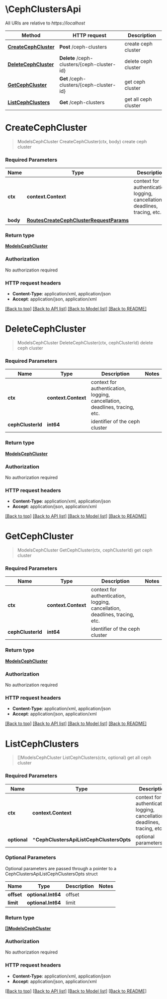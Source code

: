 # \CephClustersApi

All URIs are relative to *https://localhost*

Method | HTTP request | Description
------------- | ------------- | -------------
[**CreateCephCluster**](CephClustersApi.md#CreateCephCluster) | **Post** /ceph-clusters | create ceph cluster
[**DeleteCephCluster**](CephClustersApi.md#DeleteCephCluster) | **Delete** /ceph-clusters/{ceph-cluster-id} | delete ceph cluster
[**GetCephCluster**](CephClustersApi.md#GetCephCluster) | **Get** /ceph-clusters/{ceph-cluster-id} | get ceph cluster
[**ListCephClusters**](CephClustersApi.md#ListCephClusters) | **Get** /ceph-clusters | get all ceph cluster


# **CreateCephCluster**
> ModelsCephCluster CreateCephCluster(ctx, body)
create ceph cluster

### Required Parameters

Name | Type | Description  | Notes
------------- | ------------- | ------------- | -------------
 **ctx** | **context.Context** | context for authentication, logging, cancellation, deadlines, tracing, etc.
  **body** | [**RoutesCreateCephClusterRequestParams**](RoutesCreateCephClusterRequestParams.md)|  | 

### Return type

[**ModelsCephCluster**](models.CephCluster.md)

### Authorization

No authorization required

### HTTP request headers

 - **Content-Type**: application/xml, application/json
 - **Accept**: application/json, application/xml

[[Back to top]](#) [[Back to API list]](../README.md#documentation-for-api-endpoints) [[Back to Model list]](../README.md#documentation-for-models) [[Back to README]](../README.md)

# **DeleteCephCluster**
> ModelsCephCluster DeleteCephCluster(ctx, cephClusterId)
delete ceph cluster

### Required Parameters

Name | Type | Description  | Notes
------------- | ------------- | ------------- | -------------
 **ctx** | **context.Context** | context for authentication, logging, cancellation, deadlines, tracing, etc.
  **cephClusterId** | **int64**| identifier of the ceph cluster | 

### Return type

[**ModelsCephCluster**](models.CephCluster.md)

### Authorization

No authorization required

### HTTP request headers

 - **Content-Type**: application/xml, application/json
 - **Accept**: application/json, application/xml

[[Back to top]](#) [[Back to API list]](../README.md#documentation-for-api-endpoints) [[Back to Model list]](../README.md#documentation-for-models) [[Back to README]](../README.md)

# **GetCephCluster**
> ModelsCephCluster GetCephCluster(ctx, cephClusterId)
get ceph cluster

### Required Parameters

Name | Type | Description  | Notes
------------- | ------------- | ------------- | -------------
 **ctx** | **context.Context** | context for authentication, logging, cancellation, deadlines, tracing, etc.
  **cephClusterId** | **int64**| identifier of the ceph cluster | 

### Return type

[**ModelsCephCluster**](models.CephCluster.md)

### Authorization

No authorization required

### HTTP request headers

 - **Content-Type**: application/xml, application/json
 - **Accept**: application/json, application/xml

[[Back to top]](#) [[Back to API list]](../README.md#documentation-for-api-endpoints) [[Back to Model list]](../README.md#documentation-for-models) [[Back to README]](../README.md)

# **ListCephClusters**
> []ModelsCephCluster ListCephClusters(ctx, optional)
get all ceph cluster

### Required Parameters

Name | Type | Description  | Notes
------------- | ------------- | ------------- | -------------
 **ctx** | **context.Context** | context for authentication, logging, cancellation, deadlines, tracing, etc.
 **optional** | ***CephClustersApiListCephClustersOpts** | optional parameters | nil if no parameters

### Optional Parameters
Optional parameters are passed through a pointer to a CephClustersApiListCephClustersOpts struct

Name | Type | Description  | Notes
------------- | ------------- | ------------- | -------------
 **offset** | **optional.Int64**| offset | 
 **limit** | **optional.Int64**| limit | 

### Return type

[**[]ModelsCephCluster**](*models.CephCluster.md)

### Authorization

No authorization required

### HTTP request headers

 - **Content-Type**: application/xml, application/json
 - **Accept**: application/json, application/xml

[[Back to top]](#) [[Back to API list]](../README.md#documentation-for-api-endpoints) [[Back to Model list]](../README.md#documentation-for-models) [[Back to README]](../README.md)

